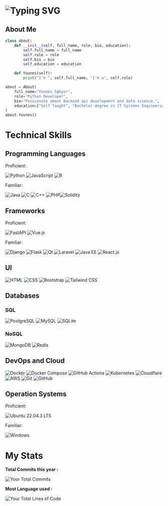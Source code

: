 
# ![Typing SVG](https://readme-typing-svg.herokuapp.com?center=true&vCenter=true&size=30&width=600&height=40&lines=Welcome+I'm+Younes!👋;I'm+a+data+Scientist👩🏻‍💻;I'm+a+web+developer!🌐;I'm+a+data+analyst+📈;)

## About Me

```python
class about:
    def __init__(self, full_name, role, bio, education):
        self.full_name = full_name
        self.role = role
        self.bio = bio
        self.education = education

    def Younes(self):
        print("I'm ", self.full_name, "I'm a", self.role) 

about = About(
    full_name="Younes Sghyer",
    role="Python Developer",
    bio="Passionate about Backend api development and data science.",
    education=["Self Taught", "Bachelor degree in IT Systems Engineering", "Master degree Student in IT"]
)
about.Younes()
```

# Technical Skills

## Programming Languages

Proficient:

![Python](https://img.shields.io/badge/Python-3776AB.svg?style=for-the-badge&logo=Python&logoColor=white) ![JavaScript](https://img.shields.io/badge/JavaScript-F7DF1E.svg?style=for-the-badge&logo=JavaScript&logoColor=black) ![R](https://img.shields.io/badge/R-276DC3.svg?style=for-the-badge&logo=R&logoColor=white) 

 Familiar:

![Java](https://img.shields.io/badge/Java-007396.svg?style=for-the-badge&logo=Java&logoColor=white) ![C](https://img.shields.io/badge/C-00599C.svg?style=for-the-badge&logo=C&logoColor=white) ![C++](https://img.shields.io/badge/C++-00599C.svg?style=for-the-badge&logo=C%2B%2B&logoColor=white) ![PHP](https://img.shields.io/badge/PHP-777BB4.svg?style=for-the-badge&logo=PHP&logoColor=white)![Solidity](https://img.shields.io/badge/Solidity-363636?style=for-the-badge&logo=solidity&logoColor=white)

## Frameworks

Proficient:

![FastAPI](https://img.shields.io/badge/FastAPI-009688.svg?style=for-the-badge&logo=FastAPI&logoColor=white) ![Vue.js](https://img.shields.io/badge/Vue.js-4FC08D.svg?style=for-the-badge&logo=vuedotjs&logoColor=white) 

Familiar:

![Django](https://img.shields.io/badge/Django-092E20.svg?style=for-the-badge&logo=Django&logoColor=white) ![Flask](https://img.shields.io/badge/Flask-000000.svg?style=for-the-badge&logo=Flask&logoColor=white) ![Qt](https://img.shields.io/badge/Qt-41CD52.svg?style=for-the-badge&logo=Qt&logoColor=white) ![Laravel](https://img.shields.io/badge/Laravel-FF2D20.svg?style=for-the-badge&logo=Laravel&logoColor=white) ![Java EE](https://img.shields.io/badge/JAVA%20EE-007396.svg?style=for-the-badge&logo=Java&logoColor=white) ![React.js](https://img.shields.io/badge/React.js-61DAFB.svg?style=for-the-badge&logo=React&logoColor=white) 

## UI

![HTML](https://img.shields.io/badge/HTML5-E34F26?style=for-the-badge&logo=html5&logoColor=white) ![CSS](https://img.shields.io/badge/CSS3-1572B6?style=for-the-badge&logo=css3&logoColor=white) ![Bootstrap](https://img.shields.io/badge/Bootstrap-7952B3?style=for-the-badge&logo=bootstrap&logoColor=white)
![Tailwind CSS](https://img.shields.io/badge/Tailwind_CSS-38B2AC?style=for-the-badge&logo=tailwind-css&logoColor=white)


## Databases

### SQL

![PostgreSQL](https://img.shields.io/badge/PostgreSQL-4169E1?style=for-the-badge&logo=postgresql&logoColor=white) ![MySQL](https://img.shields.io/badge/MySQL-4479A1?style=for-the-badge&logo=mysql&logoColor=white) ![SQLite](https://img.shields.io/badge/SQLite-003B57?style=for-the-badge&logo=sqlite&logoColor=white)

### NoSQL

![MongoDB](https://img.shields.io/badge/MongoDB-47A248?style=for-the-badge&logo=mongodb&logoColor=white) ![Redis](https://img.shields.io/badge/Redis-DC382D?style=for-the-badge&logo=redis&logoColor=white)

## DevOps and Cloud

![Docker](https://img.shields.io/badge/-Docker-blue?style=flat-square&logo=docker&logoColor=white) ![Docker Compose](https://img.shields.io/badge/-Docker%20Compose-blue?style=flat-square&logo=docker&logoColor=white) ![GitHub Actions](https://img.shields.io/badge/-GitHub%20Actions-blue?style=flat-square&logo=github-actions&logoColor=white) ![Kubernetes](https://img.shields.io/badge/-Kubernetes-blue?style=flat-square&logo=kubernetes&logoColor=white) ![Cloudflare](https://img.shields.io/badge/-Cloudflare-blue?style=flat-square&logo=cloudflare&logoColor=white) ![AWS](https://img.shields.io/badge/-AWS-blue?style=flat-square&logo=amazon-aws&logoColor=white) ![Git](https://img.shields.io/badge/-Git-blue?style=flat-square&logo=git&logoColor=white) ![GitHub](https://img.shields.io/badge/-GitHub-blue?style=flat-square&logo=github&logoColor=white)

## Operation Systems

Proficient:

![Ubuntu 22.04.3 LTS](https://img.shields.io/badge/Ubuntu-22.04.3%20LTS-E95420?style=for-the-badge&logo=ubuntu&logoColor=white)

Familiar:

![Windows](https://img.shields.io/badge/Windows-0078D6?style=for-the-badge&logo=windows&logoColor=white)

# My Stats

 **Total Commits this year :**

 ![Your Total Commits](https://github-readme-stats.vercel.app/api?username=Younes202&show_icons=true&count_private=true&theme=algolia&hide=stars,prs,issues,contribs)

**Most Language used :**

![Your Total Lines of Code](https://github-readme-stats.vercel.app/api/top-langs/?username=Younes202&hide=html&layout=compact&theme=algolia)



